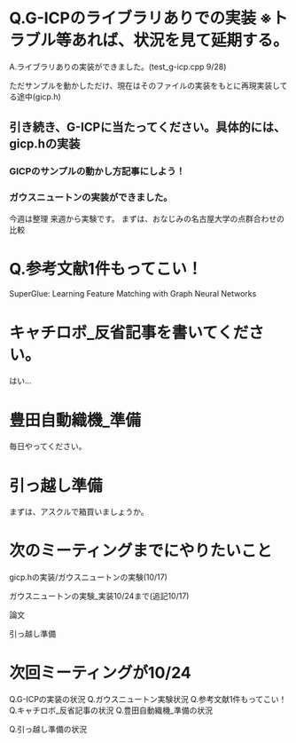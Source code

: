 # Q.G-ICPのライブラリありでの実装 ※トラブル等あれば、状況を見て延期する。
A.ライブラリありの実装ができました。(test_g-icp.cpp  9/28)

ただサンプルを動かしただけ、現在はそのファイルの実装をもとに再現実装してる途中(gicp.h)

## 引き続き、G-ICPに当たってください。具体的には、gicp.hの実装
### GICPのサンプルの動かし方記事にしよう！

### ガウスニュートンの実装ができました。
今週は整理
来週から実験です。
まずは、おなじみの名古屋大学の点群合わせの比較

# Q.参考文献1件もってこい！
SuperGlue: Learning Feature Matching with Graph Neural Networks

# キャチロボ_反省記事を書いてください。
はい...

# 豊田自動織機_準備
毎日やってください。

# 引っ越し準備
まずは、アスクルで箱買いましょうか。

# 次のミーティングまでにやりたいこと
gicp.hの実装/ガウスニュートンの実験(10/17)

ガウスニュートンの実験_実装10/24まで(追記10/17)

論文

引っ越し準備




# 次回ミーティングが10/24
Q.G-ICPの実装の状況
Q.ガウスニュートン実験状況
Q.参考文献1件もってこい！
Q.キャチロボ_反省記事の状況
Q.豊田自動織機_準備の状況

Q.引っ越し準備の状況




